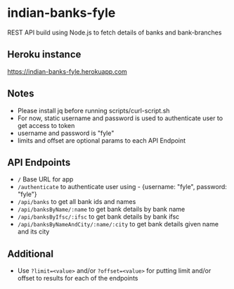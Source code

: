 # indian-banks-fyle
REST API build using Node.js to fetch details of banks and bank-branches

## Heroku instance
https://indian-banks-fyle.herokuapp.com

## Notes
- Please install jq before running scripts/curl-script.sh
- For now, static username and password is used to authenticate user to get access to token
- username and password is "fyle"
- limits and offset are optional params to each API Endpoint

## API Endpoints
- ```/``` Base URL for app
- ```/authenticate``` to authenticate user using - {username: "fyle", password: "fyle"}
- ```/api/banks``` to get all bank ids and names
- ```/api/banksByName/:name``` to get bank details by bank name
- ```/api/banksByIfsc/:ifsc``` to get bank details by bank ifsc
- ```/api/banksByNameAndCity/:name/:city``` to get bank details given name and its city

## Additional

- Use ```?limit=<value>``` and/or ```?offset=<value>``` for putting limit and/or offset to results for each of the endpoints
